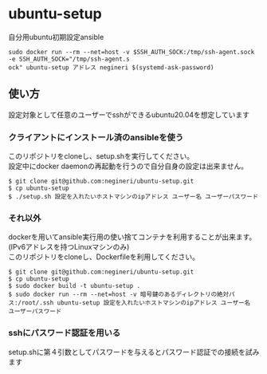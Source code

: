 # ubuntu-setup

自分用ubuntu初期設定ansible

```
sudo docker run --rm --net=host -v $SSH_AUTH_SOCK:/tmp/ssh-agent.sock -e SSH_AUTH_SOCK="/tmp/ssh-agent.s
ock" ubuntu-setup アドレス negineri $(systemd-ask-password)
```

## 使い方
設定対象として任意のユーザーでsshができるubuntu20.04を想定しています

### クライアントにインストール済のansibleを使う
このリポジトリをcloneし、setup.shを実行してください。  
設定中にdocker daemonの再起動を行うので自分自身の設定は出来ません。  
```
$ git clone git@github.com:negineri/ubuntu-setup.git
$ cp ubuntu-setup
$ ./setup.sh 設定を入れたいホストマシンのipアドレス ユーザー名 ユーザーパスワード
```

### それ以外
dockerを用いてansible実行用の使い捨てコンテナを利用することが出来ます。(IPv6アドレスを持つLinuxマシンのみ)  
このリポジトリをcloneし、Dockerfileを利用してください。
```
$ git clone git@github.com:negineri/ubuntu-setup.git
$ cp ubuntu-setup
$ sudo docker build -t ubuntu-setup .
$ sudo docker run --rm --net=host -v 暗号鍵のあるディレクトリの絶対パス:/root/.ssh ubuntu-setup 設定を入れたいホストマシンのipアドレス ユーザー名 ユーザーパスワード
```

### sshにパスワード認証を用いる
setup.shに第４引数としてパスワードを与えるとパスワード認証での接続を試みます
